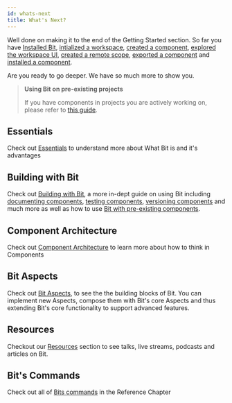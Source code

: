 ```yaml
---
id: whats-next
title: What's Next?
---
```


Well done on making it to the end of the Getting Started section. So far you have [Installed Bit](installing-bit), [intialized a workspace](initializing-workspace), [created a component](creating-components), [explored the workspace UI](workspace-ui), [created a remote scope](creating-components), [exported a component](exporting-components) and [installed a component](installing-components).

Are you ready to go deeper. We have so much more to show you.

> **Using Bit on pre-existing projects**
>
> If you have components in projects you are actively working on, please refer to [this guide](/building-with-bit/pre-existing-components).

## Essentials

Check out [Essentials](/essentials/what-is-bit) to understand more about What Bit is and it's advantages

## Building with Bit

Check out [Building with Bit](/building-with-bit/workspace), a more in-dept guide on using Bit including [documenting components](/building-with-bit/documenting-components), [testing components](/building-with-bit/testing-components), [versioning components](/building-with-bit/versioning-components) and much more as well as how to use [Bit with pre-existing components](/building-with-bit/pre-existing-components).

## Component Architecture

Check out [Component Architecture](/component-architecture/thinking-in-components) to learn more about how to think in Components

## Bit Aspects

Check out [Bit Aspects](/aspects/aspects-overview), to see the the building blocks of Bit. You can implement new Aspects, compose them with Bit's core Aspects and thus extending Bit's core functionality to support advanced features.

## Resources

Checkout our [Resources](/resources/conference-talks) section to see talks, live streams, podcasts and articles on Bit.

## Bit's Commands

Check out all of [Bits commands](/reference/commands) in the Reference Chapter

<!-- ## Tutorials

Want to see a demo project on how we use React hooks in a Bit. Check out our [Tech Jokes Tutorial](/tutorials/react/tech-jokes/03-install-bit). -->

